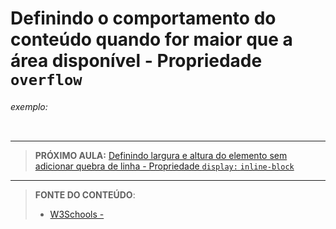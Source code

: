 # Definindo o comportamento do conteúdo quando for maior que a área disponível  - Propriedade `overflow`





###### exemplo:

``` css
```





***

> **PRÓXIMO AULA:** [Definindo largura e altura do elemento sem adicionar quebra de linha - Propriedade `display:` `inline-block`](../14.5-inline-block)

***


> **FONTE DO CONTEÚDO**:
>
> - [W3Schools - ]()
